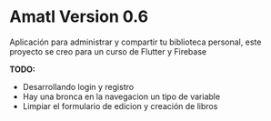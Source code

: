 # Amatl Version 0.6

Aplicación para administrar y compartir tu biblioteca personal, este proyecto se creo para un curso de Flutter y Firebase

**TODO:** 
- Desarrollando login y registro
- Hay una bronca en la navegacion un tipo de variable
- Limpiar el formulario de edicion y creación de libros
